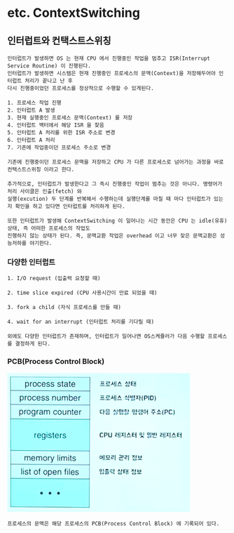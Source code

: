 # etc. ContextSwitching

## 인터럽트와 컨택스트스위칭
```text
인터럽트가 발생하면 OS 는 현재 CPU 에서 진행중인 작업을 멈추고 ISR(Interrupt Service Routine) 이 진행된다.
인터럽트가 발생하면 시스템은 현재 진행중인 프로세스의 문맥(Context)을 저장해두어야 인터럽트 처리가 끝나고 난 후 
다시 진행중이었던 프로세스를 정상적으로 수행할 수 있게된다. 

1. 프로세스 작업 진행
2. 인터럽트 A 발생
3. 현재 실행중인 프로세스 문맥(Context) 를 저장
4. 인터럽트 백터에서 해당 ISR 을 찾음 
5. 인터럽트 A 처리를 위한 ISR 주소로 변경
6. 인터럽트 A 처리
7. 기존에 작업중이던 프로세스 주소로 변경 

기존에 진행중이던 프로세스 문맥을 저장하고 CPU 가 다른 프로세스로 넘어가는 과정을 바로 컨택스트스위칭 이라고 한다.

추가적으로, 인터럽트가 발생한다고 그 즉시 진행중인 작업이 멈추는 것은 아니다. 명령어가 처리 사이클은 인출(fetch) 와
실행(excution) 두 단계를 반복해서 수행하는데 실행단계를 마칠 때 마다 인터럽트가 있는 지 확인을 하고 있다면 인터럽트를 처리하게 된다. 

또한 인터럽트가 발생해 ContextSwitching 이 일어나는 시간 동안은 CPU 는 idle(유휴) 상태, 즉 어떠한 프로세스의 작업도
진행하지 않는 상태가 된다. 즉, 문맥교환 작업은 overhead 이고 너무 잦은 문맥교환은 성능저하를 야기한다.  
```

### 다양한 인터럽트
```text
1. I/O request (입출력 요청할 때)

2. time slice expired (CPU 사용시간이 만료 되었을 때) 

3. fork a child (자식 프로세스를 만들 때)

4. wait for an interrupt (인터럽트 처리를 기다릴 때)

외에도 다양한 인터럽트가 존재하며, 인터럽트가 일어나면 OS스케쥴러가 다음 수행할 프로세스를 결정하게 된다. 
```

### PCB(Process Control Block)
![PCB](https://github.com/JadenKim940105/TIL/blob/master/etc/img/pcb.png)
```text
프로세스의 문맥은 해당 프로세스의 PCB(Process Control Block) 에 기록되어 있다. 
```
